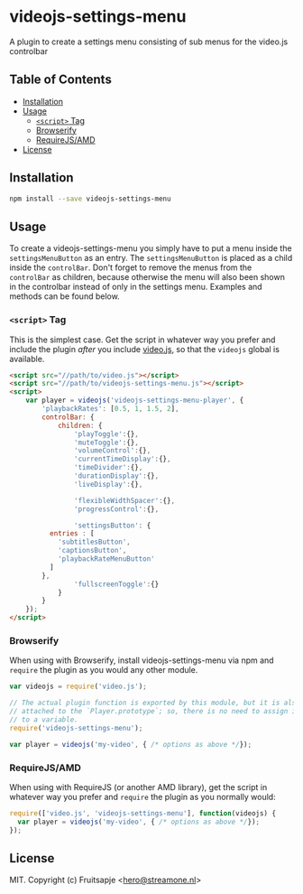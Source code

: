 # videojs-settings-menu

A plugin to create a settings menu consisting of sub menus for the video.js controlbar

## Table of Contents

<!-- START doctoc generated TOC please keep comment here to allow auto update -->
<!-- DON'T EDIT THIS SECTION, INSTEAD RE-RUN doctoc TO UPDATE -->


- [Installation](#installation)
- [Usage](#usage)
  - [`<script>` Tag](#script-tag)
  - [Browserify](#browserify)
  - [RequireJS/AMD](#requirejsamd)
- [License](#license)

<!-- END doctoc generated TOC please keep comment here to allow auto update -->

## Installation

```sh
npm install --save videojs-settings-menu
```

## Usage

To create a videojs-settings-menu you simply have to put a menu inside the `settingsMenuButton` as an entry. The `settingsMenuButton` is placed as a child inside the `controlBar`. Don't forget to remove the menus from the `controlBar` as children, because otherwise the menu will also been shown in the controlbar instead of only in the settings menu. Examples and methods can be found below.

### `<script>` Tag

This is the simplest case. Get the script in whatever way you prefer and include the plugin _after_ you include [video.js][videojs], so that the `videojs` global is available.

```html
<script src="//path/to/video.js"></script>
<script src="//path/to/videojs-settings-menu.js"></script>
<script>
	var player = videojs('videojs-settings-menu-player', {
		'playbackRates': [0.5, 1, 1.5, 2],
		controlBar: {
			children: {
				'playToggle':{},
				'muteToggle':{},
				'volumeControl':{},
				'currentTimeDisplay':{},
				'timeDivider':{},
				'durationDisplay':{},
				'liveDisplay':{},

				'flexibleWidthSpacer':{},
				'progressControl':{},

				'settingsButton': {
          entries : [
            'subtitlesButton',
            'captionsButton',
            'playbackRateMenuButton'
          ]
        },
				'fullscreenToggle':{}
			}
		}
	});
</script>
```

### Browserify

When using with Browserify, install videojs-settings-menu via npm and `require` the plugin as you would any other module.

```js
var videojs = require('video.js');

// The actual plugin function is exported by this module, but it is also
// attached to the `Player.prototype`; so, there is no need to assign it
// to a variable.
require('videojs-settings-menu');

var player = videojs('my-video', { /* options as above */});
```

### RequireJS/AMD

When using with RequireJS (or another AMD library), get the script in whatever way you prefer and `require` the plugin as you normally would:

```js
require(['video.js', 'videojs-settings-menu'], function(videojs) {
  var player = videojs('my-video', { /* options as above */});
});
```

## License

MIT. Copyright (c) Fruitsapje &lt;hero@streamone.nl&gt;


[videojs]: http://videojs.com/

